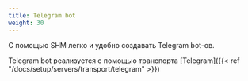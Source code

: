 ```yaml
---
title: Telegram bot
weight: 30
---
```


С помощью SHM легко и удобно создавать Telegram bot-ов.

Telegram bot реализуется с помощью транспорта [Telegram]({{< ref "/docs/setup/servers/transport/telegram" >}})

